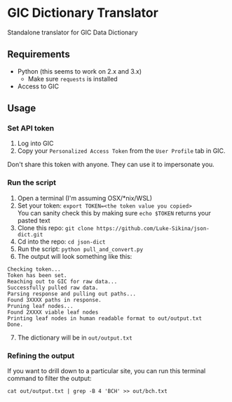 # GIC Dictionary Translator

Standalone translator for GIC Data Dictionary

## Requirements

- Python (this seems to work on 2.x and 3.x)
  - Make sure `requests` is installed
- Access to GIC

## Usage

### Set API token

1. Log into GIC
2. Copy your `Personalized Access Token` from the `User Profile` tab in GIC.

Don't share this token with anyone. They can use it to impersonate you.

### Run the script

1. Open a terminal (I'm assuming OSX/*nix/WSL)
2. Set your token: `export TOKEN=<the token value you copied>`  
    You can sanity check this by making sure `echo $TOKEN` returns your pasted text
3. Clone this repo: `git clone https://github.com/Luke-Sikina/json-dict.git`
4. Cd into the repo: `cd json-dict`
5. Run the script: `python pull_and_convert.py` 
6. The output will look something like this:
```
Checking token...
Token has been set.
Reaching out to GIC for raw data...
Successfully pulled raw data.
Parsing response and pulling out paths...
Found 3XXXX paths in response.
Pruning leaf nodes...
Found 2XXXX viable leaf nodes
Printing leaf nodes in human readable format to out/output.txt
Done.
```

7. The dictionary will be in `out/output.txt`

### Refining the output

If you want to drill down to a particular site, you can run this terminal
command to filter the output:

```shell
cat out/output.txt | grep -B 4 'BCH' >> out/bch.txt
```